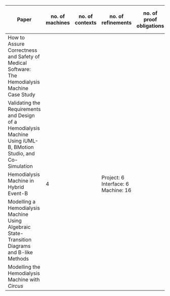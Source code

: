 

| Paper                                    | no. of machines | no. of contexts | no. of refinements                  | no. of proof obligations | automatic proof obligations | non-automatic proof obligations |
| ---------------------------------------- | --------------- | --------------- | ----------------------------------- | ------------------------ | --------------------------- | ------------------------------- |
| How to Assure Correctness and Safety of Medical Software: The Hemodialysis Machine Case Study |                 |                 |                                     |                          |                             |                                 |
| Validating the Requirements and Design of a Hemodialysis Machine Using iUML-B, BMotion Studio, and Co-Simulation |                 |                 |                                     |                          |                             |                                 |
| Hemodialysis Machine in Hybrid Event-B   | 4               |                 | Project: 6 Interface: 6 Machine: 16 |                          |                             |                                 |
| Modelling a Hemodialysis Machine Using Algebraic State-Transition Diagrams and B-like Methods |                 |                 |                                     |                          |                             |                                 |
| Modelling the Hemodialysis Machine with _Circus_ |                 |                 |                                     |                          |                             |                                 |

